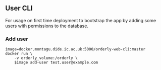 ## User CLI
For usage on first time deployment to bootstrap the app by adding some users with permissions
to the database.

### Add user

    image=docker.montagu.dide.ic.ac.uk:5000/orderly-web-cli:master
    docker run \
        -v orderly_volume:/orderly \
        $image add-user test.user@example.com
